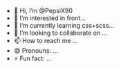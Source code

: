 - 👋 Hi, I’m @PepsiX90
- 👀 I’m interested in front...
- 🌱 I’m currently learning css+scss...
- 💞️ I’m looking to collaborate on ...
- 📫 How to reach me ...
- 😄 Pronouns: ...
- ⚡ Fun fact: ...

<!---
PepsiX90/PepsiX90 is a ✨ special ✨ repository because its `README.md` (this file) appears on your GitHub profile.
You can click the Preview link to take a look at your changes.
--->
